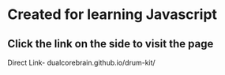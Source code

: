 <h1>Created for learning Javascript</h1>
<h2>Click the link on the side to visit the page</h2>

Direct Link- dualcorebrain.github.io/drum-kit/

